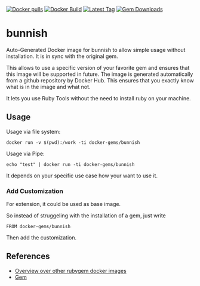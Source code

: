 [![Docker pulls](https://img.shields.io/docker/pulls/rubygem/bunnish.svg)](https://hub.docker.com/r/rubygem/bunnish/)
[![Docker Build](https://img.shields.io/docker/automated/rubygem/bunnish.svg)](https://hub.docker.com/r/rubygem/bunnish/)
[![Latest Tag](https://img.shields.io/github/tag/docker-rubygem/bunnish.svg)](https://hub.docker.com/r/rubygem/bunnish/)
[![Gem Downloads](https://img.shields.io/gem/dt/bunnish.svg)](https://rubygems.org/gems/bunnish/)
# bunnish

Auto-Generated Docker image for bunnish to allow simple usage without installation.
It is in sync with the original gem.

This allows to use a specific version of your favorite gem and ensures that this image will be supported in future.
The image is generated automatically from a github repository by Docker Hub.
This ensures that you exactly know what is in the image and what not.

It lets you use Ruby Tools without the need to install ruby on your machine.

## Usage

Usage via file system:

`docker run -v $(pwd):/work -ti docker-gems/bunnish`

Usage via Pipe:

`echo "test" | docker run -ti docker-gems/bunnish`

It depends on your specific use case how your want to use it.

### Add Customization

For extension, it could be used as base image.

So instead of struggeling with the installation of a gem, just write

`FROM docker-gems/bunnish`

Then add the customization.

## References

 - [Overview over other rubygem docker images](https://github.com/thinkbot/docker-rubygem)
 - [Gem](https://rubygems.org/gems/bunnish/)
